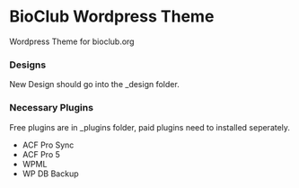 # BioClub Wordpress Theme

Wordpress Theme for bioclub.org

### Designs
New Design should go into the \_design folder.

### Necessary Plugins
Free plugins are in \_plugins folder, paid plugins need to installed seperately.

* ACF Pro Sync
* ACF Pro 5
* WPML
* WP DB Backup
